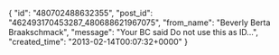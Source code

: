  {
   "id": "480702488632355",
   "post_id": "462493170453287_480688621967075",
   "from_name": "Beverly Berta Braakschmack",
   "message": "Your BC said Do not use this as ID...",
   "created_time": "2013-02-14T00:07:32+0000"
 }
